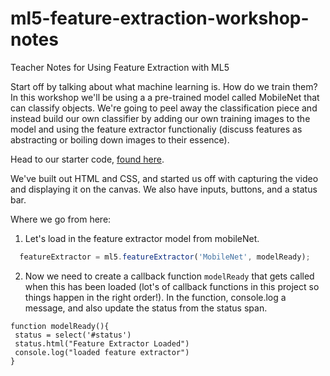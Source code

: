 # ml5-feature-extraction-workshop-notes
Teacher Notes for Using Feature Extraction with ML5

Start off by talking about what machine learning is. How do we train them? In this workshop we'll be using a a pre-trained model called MobileNet that can classify objects. We're going to peel away the classification piece and instead build our own classifier by adding our own training images to the model and using the feature extractor functionaliy (discuss features as abstracting or boiling down images to their essence). 

Head to our starter code, [found here](https://glitch.com/edit/#!/feature-extraction-starter-code).

We've built out HTML and CSS, and started us off with capturing the video and displaying it on the canvas. We also have inputs, buttons, and a status bar.

Where we go from here:

1. Let's load in the feature extractor model from mobileNet.

```js
  featureExtractor = ml5.featureExtractor('MobileNet', modelReady);
```

2. Now we need to create a callback function `modelReady` that gets called when this has been loaded (lot's of callback functions in this project so things happen in the right order!). In the function, console.log a message, and also update the status from the status span.

```
function modelReady(){
 status = select('#status')
 status.html("Feature Extractor Loaded")
 console.log("loaded feature extractor")
}
```


